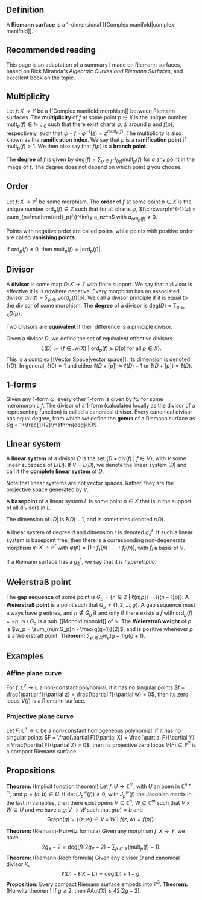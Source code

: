 ## Definition
A **Riemann surface** is a $1$-dimensional [[Complex manifold|complex manifold]].
## Recommended reading
This page is an adaptation of a summary I made on Riemann surfaces, based on Rick Miranda's *Algebraic Curves and Riemann Surfaces*, and excellent book on the topic.
## Multiplicity
Let $f\colon X\to Y$ be a [[Complex manifold|morphism]] between Riemann surfaces. The **multiplicity** of $f$ at some point $p\in X$ is the unique number $\mathrm{mult}_p(f)\in\mathbb{N}_{>0}$ such that there exist charts $\varphi,\psi$ around $p$ and $f(p)$, respectively, such that $\psi\circ f\circ\varphi^{-1}(z) = z^{\mathrm{mult}_p(f)}$. The multiplicity is also known as the **ramification index**.
We say that $p$ is a **ramification point** if $\mathrm{mult}_p(f) > 1$. We then also say that $f(p)$ is a **branch point**.

The **degree** of $f$ is given by $\mathrm{deg}(f) = \sum_{p\in f^{-1}\{q\}}\mathrm{mult}_p(f)$ for $q$ any point in the image of $f$. The degree does not depend on which point $q$ you choose.
## Order
Let $f\colon X\to \mathbb{P}^1$ be some morphism. The **order** of $f$ at some point $p\in X$ is the unique number $\mathrm{ord}_p(f)\in\mathbb{Z}$ such that for all charts $\varphi$, $f\circ\varphi^{-1}(z) = \sum_{n=\mathrm{ord}_p(f)}^\infty a_nz^n$ with $a_{\mathrm{ord}_p(f)}\neq 0$.

Points with negative order are called **poles**, while points with positive order are called **vanishing points**.

If $\mathrm{ord}_p(f)\neq 0$, then $\mathrm{mult}_p(f) = |\mathrm{ord}_p(f)|$.
## Divisor
A **divisor** is some map $D\colon X\to \mathbb{Z}$ with finite support.
We say that  a divisor is effective it is is nowhere negative.
Every morphism has an associated divisor $\mathrm{div}(f) = \sum_{p\in X}\mathrm{ord}_p(f)[p]$.
We call a divisor principle if it is equal to the divisor of some morphism.
The **degree** of a divisor is $\mathrm{deg}(D) = \sum_{p\in X}D(p)$.

Two divisors are **equivalent**  if their difference is a principle divisor.

Given a divisor $D$, we define the set of equivalent effective divisors
$$L(D) := \{f\in\mathcal{M}(X)\ |\ \mathrm{ord}_p(f)\geq D(p)\text{ for all $p\in X$}\}.$$This is a complex [[Vector Space|vector space]]. Its dimension is denoted $\ell(D)$. In general, $\ell(0) = 1$ and either $\ell(D+[p]) = \ell(D) + 1$ or $\ell(D+[p]) = \ell(D)$.
## $1$-forms
Given any $1$-form $\omega$, every other $1$-form is given by $f\omega$ for some meromorphic $f$.
The divisor of a $1$-form (calculated locally as the divisor of a representing function) is called a canonical divisor. Every canonical divisor has equal degree, from which we define the **genus** of a Riemann surface as $g = 1+\frac{1}{2}\mathrm{deg}(K)$.
## Linear system
A **linear system** of a divisor $D$ is the set $\{D + \mathrm{div}(f)\ |\ f\in V\}$, with $V$ some linear subspace of $L(D)$. If $V=L(D)$, we denote the linear system $|D|$ and call it the **complete linear system** of $D$.

Note that linear systems are not vector spaces. Rather, they are the projective space generated by $V$.

A **basepoint** of a linear system $L$ is some point $p\in X$ that is in the support of all divisors in $L$.

The dimension of $|D|$ is $\ell(D)-1$, and is sometimes denoted $r(D)$.

A linear system of degree $d$ and dimension $r$ is denoted $g^r_d$. If such a linear system is basepoint free, then there is a corresponding non-degenerate morphism $\varphi\colon X\to \mathbb{P}^r$ with $\varphi(p) = [1:f_1(p):\dots :f_r(p)]$, with $f_i$ a basis of $V$.

If a Riemann surface has a $g^1_2$, we say that it is *hyperelliptic*.
## Weierstraß point
The **gap sequence** of some point is $G_p = \{n\in\mathbb{Z}\ |\ \ell(n[p]) = \ell((n-1)p)\}$.
A **Weierstraß point** is a point such that $G_p \neq \{1,2,\dots,g\}$.
A gap sequence must always have $g$ entries, and $n\notin G_p$ if and only if there exists a $f$ with $\mathrm{ord}_p(f) = -n$.
$\mathbb{N}\setminus G_p$ is a sub-[[Monoid|monoid]] of $\mathbb{N}$.
The **Weierstraß weight** of $p$ is $w_p = \sum_{n\in G_p}n - \frac{g(g+1)}{2}$, and is positive whenever $p$ is a Weierstraß point.
**Theorem:** $\sum_{p\in X} w_p (g-1)g(g+1)$.
## Examples
### Affine plane curve
For $f\colon \mathbb{C}^2\to\mathbb{C}$ a non-constant polynomial, if it has no singular points $f = \frac{\partial f}{\partial z} = \frac{\partial f}{\partial w} = 0$, then its zero locus $V(f)$ is a Riemann surface.
### Projective plane curve
Let $F\colon \mathbb{C}^3\to\mathbb{C}$ be a non-constant homogeneous polynomial. If it has no singular points $F = \frac{\partial F}{\partial X} = \frac{\partial F}{\partial Y} = \frac{\partial F}{\partial Z} = 0$, then its projective zero locus $V(F)\subseteq \mathbb{P}^2$ is a compact Riemann surface.
## Propositions
**Theorem:** (Implicit function theorem) Let $f\colon U\to \mathbb{C}^m$, with $U$ an open in $\mathbb{C}^{n+m}$, and $p=(a,b)\in U$. If $\det(J^w_p(f))\neq 0$, with $J_p^w(f)$ the Jacobian matrix in the last $m$ variables, then there exist opens $V\subseteq \mathbb{C}^n$, $W\subseteq \mathbb{C}^m$ such that $V\times W\subseteq U$ and we have a $g\colon V\to W$ such that $g(a) = b$ and $$\mathrm{Graph}(g) = \{(z,w)\in V\times W\ |\ f(z,w) = f(p)\}.$$

**Theorem:** (Riemann-Hurwitz formula) Given any morphism $f\colon X\to Y$, we have
$$2g_X - 2 = \mathrm{deg}(f)(2g_Y-2) + \sum_{p\in X}(\mathrm{mult}_p(f) - 1).$$
**Theorem:** (Riemann-Roch formula) Given any divisor $D$ and canonical divisor $K$,
$$\ell(D)-\ell(K-D) = \mathrm{deg}(D) + 1 - g.$$
**Proposition:** Every compact Riemann surface embeds into $\mathbb{P}^3$.
**Theorem:** (Hurwitz theorem) If $g\geq 2$, then $\#\mathrm{Aut}(X) \leq 42(2g-2)$.